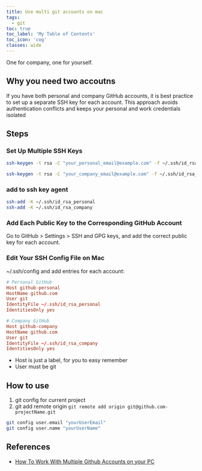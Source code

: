 ```yaml
---
title: Use multi git accounts on mac
tags:
  - git
toc: true
toc_label: 'My Table of Contents'
toc_icon: 'cog'
classes: wide
---
```


One for company, one for yourself.

## Why you need two accoutns

If you have both personal and company GitHub accounts, it is best practice to set up a separate SSH key for each account. This approach avoids authentication conflicts and keeps your personal and work credentials isolated

## Steps

### Set Up Multiple SSH Keys

```bash
ssh-keygen -t rsa -C "your_personal_email@example.com" -f ~/.ssh/id_rsa_personal

ssh-keygen -t rsa -C "your_company_email@example.com" -f ~/.ssh/id_rsa_company
```

### add to ssh key agent

```bash
ssh-add -K ~/.ssh/id_rsa_personal
ssh-add -K ~/.ssh/id_rsa_company
```

### Add Each Public Key to the Corresponding GitHub Account

Go to GitHub > Settings > SSH and GPG keys, and add the correct public key for each account.

### Edit Your SSH Config File on Mac

~/.ssh/config and add entries for each account:

```conf
# Personal GitHub
Host github-personal
HostName github.com
User git
IdentityFile ~/.ssh/id_rsa_personal
IdentitiesOnly yes

# Company GitHub
Host github-company
HostName github.com
User git
IdentityFile ~/.ssh/id_rsa_company
IdentitiesOnly yes
```
- Host is just a label, for you to easy remember
- User must be git


## How to use

1. git config for current project 
2. git add remote origin `git remote add origin git@github.com-projectName.git`
```bash
git config user.email "yourUserEmail"
git config user.name "yourUserName"
```

## References

- [How To Work With Multiple Github Accounts on your PC](https://gist.github.com/rahularity/86da20fe3858e6b311de068201d279e3)
